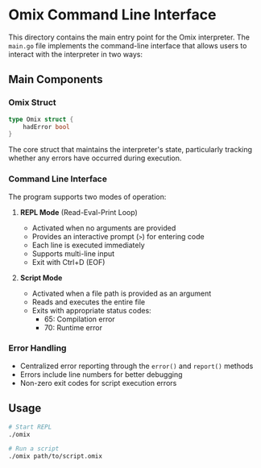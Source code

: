 # Omix Command Line Interface

This directory contains the main entry point for the Omix interpreter. The `main.go` file implements the command-line interface that allows users to interact with the interpreter in two ways:

## Main Components

### Omix Struct
```go
type Omix struct {
    hadError bool
}
```
The core struct that maintains the interpreter's state, particularly tracking whether any errors have occurred during execution.

### Command Line Interface
The program supports two modes of operation:

1. **REPL Mode** (Read-Eval-Print Loop)
   - Activated when no arguments are provided
   - Provides an interactive prompt (`>`) for entering code
   - Each line is executed immediately
   - Supports multi-line input
   - Exit with Ctrl+D (EOF)

2. **Script Mode**
   - Activated when a file path is provided as an argument
   - Reads and executes the entire file
   - Exits with appropriate status codes:
     - 65: Compilation error
     - 70: Runtime error

### Error Handling
- Centralized error reporting through the `error()` and `report()` methods
- Errors include line numbers for better debugging
- Non-zero exit codes for script execution errors

## Usage
```bash
# Start REPL
./omix

# Run a script
./omix path/to/script.omix
```

